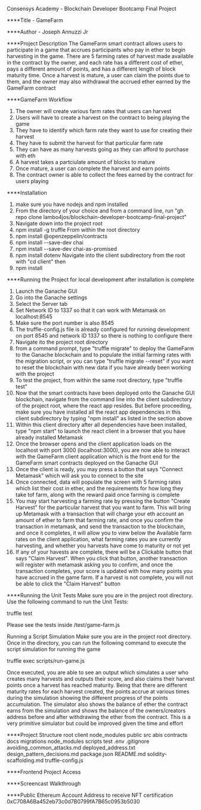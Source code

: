 Consensys Academy - Blockchain Developer Bootcamp Final Project

****Title - GameFarm

****Author - Joseph Annuzzi Jr

****Project Description
The GameFarm smart contract allows users to participate in a game that accrues participants who pay in ether to begin harvesting in the game. There are 5 farming rates of harvest made available in the contract by the owner, and each rate has a different cost of ether, pays a different amount of points, and has a different length of block maturity time. Once a harvest is mature, a user can claim the points due to them, and the owner may also withdrawal the accrued ether earned by the GameFarm contract


****GameFarm Workflow
1. The owner will create various farm rates that users can harvest
2. Users will have to create a harvest on the contract to being playing the game
3. They have to identify which farm rate they want to use for creating their harvest
4. They have to submit the harvest for that particular farm rate
5. They can have as many harvests going as they can afford to purchase with eth
6. A harvest takes a partciulate amount of blocks to mature
7. Once mature, a user can complete the harvest and earn points
8. The contract owner is able to collect the fees earned by the contract for users playing


****Installation
1. make sure you have nodejs and npm installed
2. From the directory of your choice and from a command line, run "gh repo clone lambo4jos/blockchain-developer-bootcamp-final-project"
3. Navigate down into the project root
4. npm install -g truffle
From within the root directory
5. npm install @openzeppelin/contracts
6. npm install --save-dev chai
7. npm install --save-dev chai-as-promised
8. npm install dotenv
Navigate into the client subdirectory from the root with "cd client" then
9. npm install


****Running the Project for local development after installation is complete
1. Launch the Ganache GUI
2. Go into the Ganache settings
3. Select the Server tab
4. Set Network ID to 1337 so that it can work with Metamask on localhost:8545
5. Make sure the port number is also 8545
6. The truffle-config.js file is already configured for running development on port 8545 and network ID 1337 so there is nothing to configure there
7. Navigate ito the project root directory
8. from a command prompt, type "truffle migrate" to deploy the GameFarm to the Ganache blockchain and to populate the initial farming rates with the migration script, or you can type "truffle migrate --reset" if you want to reset the blockchain with new data if you have already been working with the project
9. To test the project, from within the same root directory, type "truffle test"
10. Now that the smart contracts have been deployed onto the Ganache GUI blockchain, navigate from the command line into the client subdirectory of the project root, where the react app resides. But before proceeding, make sure you have installed all the react app dependencies in this client subdirectory by typing "npm install" as listed in the section above
11. Within this client directory after all dependencies have been installed, type "npm start" to launch the react client in a browser that you have already installed Metamask
12. Once the browser opens and the client application loads on the localhost with port 3000 (localhost:3000), you are now able to interact with the GameFarm client application which is the front end for the GameFarm smart contracts deployed on the Ganache GUI
13. Once the client is ready, you may press a button that says "Connect Metamask" which will ask you to connect to the site
14. Once connected, data will populate the screen with 5 farming rates which list their cost in ether, and the requirements for how long they take tof farm, along with the reward paid once farming is complete
15. You may start harvesting a farming rate by pressing the button "Create Harvest" for the particular harvest that you want to farm. This will bring up Metamask with a transaction that will charge your eth account an amount of ether to farm that farming rate, and once you confirm the transaction in metamask, and send the transaction to the blockchain, and once it completes, it will allow you to view below the Available farm rates on the client application, what farming rates you are currently harvesting, and whether you harvests have come to maturity or not yet
16. If any of your havests are complete, there will be a Clickable button that says "Claim Harvest". When you click that button, another transaction will register with metamask asking you to confirm, and once the transaction completes, your score is updated with how many points you have accrued in the game farm. If a harvest is not complete, you will not be able to click the "Claim Harvest" button


****Running the Unit Tests
Make sure you are in the project root directory. Use the following command to run the Unit Tests:

truffle test

Please see the tests inside /test/game-farm.js


Running a Script Simulation
Make sure you are in the project root directory. Once in the directory, you can run the following command to execute the script simulation for running the game

truffle exec scripts/run-game.js

Once executed, you are able to see an output which simulates a user who creates many harvests and outputs their score, and also claims their harvest points once a harvest has reached maturity. Being that there are different maturity rates for each harvest created, the points accrue at various times during the simulation showing the different progress of the points accumulation. The simulator also shows the balance of ether the contract earns from the simulation and shows the balance of the owners/creators address before and after withdrawing the ether from the contract. This is a very primitive simulator but could be improved given the time and effort


****Project Structure
root
    client
        node_modules
        public
        src
            abis
    contracts
    docs
    migrations
    node_modules
    scripts
    test
    .env
    .gitignore
    avoiding_common_attacks.md
    deployed_address.txt
    design_pattern_decisions.md
    package.json
    README.md
    solidity-scaffolding.md
    truffle-config.js


****Frontend Project Access


****Screencast Walkthrough


****Public Ethereum Account Address to receive NFT certification
    0xC708A6Ba452eb73c0d7B0799fA7B65c0953b5030
